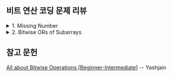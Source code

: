 ## 비트 연산 코딩 문제 리뷰


<details>
<summary>1. Missing Number</summary>

<div markdown="1">  

```javascript
// +++ my solution
var missingNumber = function(nums) {
  nums.sort((a, b) => a - b);    
  
  for(let i = 0; i < nums.length; i++){
      if(nums[i] !== i)
          return i;
  }    
  
  return nums.length;
};
```
위 코드는 정렬을 하는 비용이 든다. 

`XOR`는 이를 해결하는데, 이에 앞서 `XOR`의 성질을 알아보자.

`a ^ b ^ b = a` 처럼 동일한 숫자와 `XOR` 연산을 수행하면 동일한 숫자들이 제거되는데, 이를 활용한다.

```javascript
// +++ use xor solution
var missingNumber = function(nums) {    
  let xor = 0;
  
  for (let i = 0; i < nums.length; i++) {
    xor = xor ^ i ^ nums[i];
  }

  return xor ^ i;
};
```

</div>
</details>

<details>
<summary>2. Bitwise ORs of Subarrays</summary>

<div markdown="1">

```javascript
var subarrayBitwiseORs = function(arr) {
  const result = new Set();
  const singleDigit = new Set();    
  
  arr.forEach(each => {
    result.add(each);
    singleDigit.add(each);
  });
  
  for(const each of singleDigit){                
    for(let j = 0; j < arr.length; j++){            
      if(each === arr[j])
          continue;
      
      if(result.has(each | arr[j]))
          continue;
                  
      result.add(each | arr[j]);
    }
  }
  console.log(result);
  return result.size;
};
```
위 코드는 제출 승인 되지 않았지만, 문제의 의도대로 결과가 나왔다고 판단한다.

</div>
</details>

## 참고 문헌

[All about Bitwise Operations [Beginner-Intermediate]](https://leetcode.com/discuss/general-discussion/1073221/All-about-Bitwise-Operations-Beginner-Intermediate) -- Yashjain